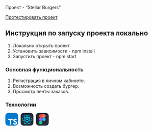 Проект - “Stellar Burgers”

[Протестировать проект](https://lokrand.github.io/react-burger/)

## Инструкция по запуску проекта локально

1. Локально открыть проект
2. Установить зависимости - npm install
3. Запустить проект - npm start

### Основная функциональность
1.	Регистрация в личном кабинете.
2.	Возможность создать бургер.
3.	Просмотр ленты заказов.

### Технологии
<div>
  <img src="https://raw.githubusercontent.com/tandpfun/skill-icons/d1c752b99bb25a0e5aa363bae1db2809173ee966/icons/TypeScript.svg" title="ts" alt="ts" width="40" height="40"/>&nbsp;
  <img src="https://raw.githubusercontent.com/tandpfun/skill-icons/a50fa57465e82a1147fa512fb3d64cc5902df578/icons/React-Dark.svg" title="React" alt="React" width="40" height="40"/>&nbsp;
  <img src="https://raw.githubusercontent.com/tandpfun/skill-icons/a50fa57465e82a1147fa512fb3d64cc5902df578/icons/Figma-Dark.svg" title="figma" alt="figma" width="40" height="40"/>&nbsp;
</div>
